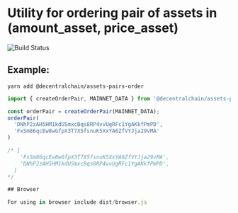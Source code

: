 # Utility for ordering pair of assets in (amount_asset, price_asset)

![Build Status](https://api.travis-ci.org/wavesplatform/assets-pairs-order.svg?branch=master)

## Example:

```
yarn add @decentralchain/assets-pairs-order
```

```javascript
import { createOrderPair, MAINNET_DATA } from '@decentralchain/assets-pairs-order'

const orderPair = createOrderPair(MAINNET_DATA);
orderPair(
  'DNhP2zAH5HM1kdUSmxcBqs8RP4vvUgRFc1YgAKkfPmPD',
  'FxSm86qcEw8wGfpX3T7X5fsnuK5XxYA6ZfVYJja29vMA'
)

/* [
    'FxSm86qcEw8wGfpX3T7X5fsnuK5XxYA6ZfVYJja29vMA',
    'DNhP2zAH5HM1kdUSmxcBqs8RP4vvUgRFc1YgAKkfPmPD',
  ]
*/

## Browser

For using in browser include dist/browser.js
```
